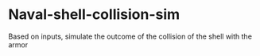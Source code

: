 # Naval-shell-collision-sim

Based on inputs, simulate the outcome of the collision of the shell with the armor

